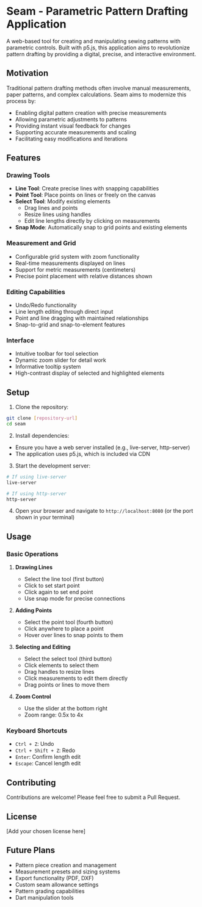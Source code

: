 # Seam - Parametric Pattern Drafting Application

A web-based tool for creating and manipulating sewing patterns with parametric controls. Built with p5.js, this application aims to revolutionize pattern drafting by providing a digital, precise, and interactive environment.

## Motivation

Traditional pattern drafting methods often involve manual measurements, paper patterns, and complex calculations. Seam aims to modernize this process by:

- Enabling digital pattern creation with precise measurements
- Allowing parametric adjustments to patterns
- Providing instant visual feedback for changes
- Supporting accurate measurements and scaling
- Facilitating easy modifications and iterations

## Features

### Drawing Tools
- **Line Tool**: Create precise lines with snapping capabilities
- **Point Tool**: Place points on lines or freely on the canvas
- **Select Tool**: Modify existing elements
  - Drag lines and points
  - Resize lines using handles
  - Edit line lengths directly by clicking on measurements
- **Snap Mode**: Automatically snap to grid points and existing elements

### Measurement and Grid
- Configurable grid system with zoom functionality
- Real-time measurements displayed on lines
- Support for metric measurements (centimeters)
- Precise point placement with relative distances shown

### Editing Capabilities
- Undo/Redo functionality
- Line length editing through direct input
- Point and line dragging with maintained relationships
- Snap-to-grid and snap-to-element features

### Interface
- Intuitive toolbar for tool selection
- Dynamic zoom slider for detail work
- Informative tooltip system
- High-contrast display of selected and highlighted elements

## Setup

1. Clone the repository:
```bash
git clone [repository-url]
cd seam
```

2. Install dependencies:
- Ensure you have a web server installed (e.g., live-server, http-server)
- The application uses p5.js, which is included via CDN

3. Start the development server:
```bash
# If using live-server
live-server

# If using http-server
http-server
```

4. Open your browser and navigate to `http://localhost:8080` (or the port shown in your terminal)

## Usage

### Basic Operations

1. **Drawing Lines**
   - Select the line tool (first button)
   - Click to set start point
   - Click again to set end point
   - Use snap mode for precise connections

2. **Adding Points**
   - Select the point tool (fourth button)
   - Click anywhere to place a point
   - Hover over lines to snap points to them

3. **Selecting and Editing**
   - Select the select tool (third button)
   - Click elements to select them
   - Drag handles to resize lines
   - Click measurements to edit them directly
   - Drag points or lines to move them

4. **Zoom Control**
   - Use the slider at the bottom right
   - Zoom range: 0.5x to 4x

### Keyboard Shortcuts

- `Ctrl + Z`: Undo
- `Ctrl + Shift + Z`: Redo
- `Enter`: Confirm length edit
- `Escape`: Cancel length edit

## Contributing

Contributions are welcome! Please feel free to submit a Pull Request.

## License

[Add your chosen license here]

## Future Plans

- Pattern piece creation and management
- Measurement presets and sizing systems
- Export functionality (PDF, DXF)
- Custom seam allowance settings
- Pattern grading capabilities
- Dart manipulation tools 